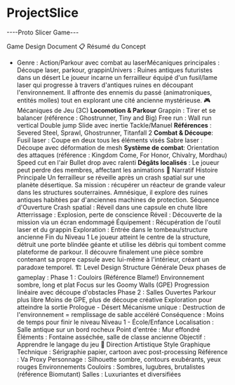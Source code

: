 # ProjectSlice

----Proto Slicer Game---

Game Design Document
📋 Résumé du Concept
- Genre : Action/Parkour avec combat au laserMécaniques principales : Découpe laser, parkour, grappinUnivers : Ruines antiques futuristes dans un désert
Le joueur incarne un ferrailleur équipé d'un fusil/lame laser qui progresse à travers d'antiques ruines en découpant l'environnement. Il affronte des ennemis du passé (animatroniques, entités molles) tout en explorant une cité ancienne mystérieuse.
🎮 Mécaniques de Jeu (3C)
**Locomotion & Parkour**
Grappin : Tirer et se balancer (référence : Ghostrunner, Tiny and Big)
Free run :
Wall run vertical
Double jump
Slide avec inertie
Tackle/Manuel
**Références** :
   Severed Steel, Sprawl, Ghostrunner, Titanfall 2
**Combat & Découpe**:
Fusil laser : Coupe en deux tous les éléments visés
Sabre laser : Découpe avec déformation de mesh
**Système de combat**:
Orientation des attaques (référence : Kingdom Come, For Honor, Chivalry, Mordhau)
Speed cut en l'air
Bullet drop avec ralenti
**Dégâts localisés** : Le joueur peut perdre des membres, affectant les animations
📖 Narratif
Histoire Principale
Un ferrailleur se réveille après un crash spatial sur une planète désertique. Sa mission : récupérer un réacteur de grande valeur dans les structures souterraines. Amnésique, il explore des ruines antiques habitées par d'anciennes machines de protection.
Séquence d'Ouverture
Crash spatial : Réveil dans une capsule en chute libre
Atterrissage : Explosion, perte de conscience
Réveil : Découverte de la mission via un écran endommagé
Équipement : Récupération de l'outil laser et du grappin
Exploration : Entrée dans le tombeau/structure ancienne
Fin du Niveau 1
Le joueur atteint le centre de la structure, détruit une porte blindée géante et utilise les débris qui tombent comme plateforme de parkour. Il découvre finalement une pièce sombre contenant sa propre capsule avec lui-même à l'intérieur, créant un paradoxe temporel.
🏗️ Level Design
Structure Générale
Deux phases de gameplay :
Phase 1 : Couloirs (Référence Blame!)
Environnement sombre, long et plat
Focus sur les Goomy Walls (GPE)
Progression linéaire avec découpe d'obstacles
Phase 2 : Salles Ouvertes
Parkour plus libre
Moins de GPE, plus de découpe créative
Exploration pour atteindre la sortie
Prologue - Désert
Mécanisme unique : Destruction de l'environnement = remplissage de sable accéléré
Conséquence : Moins de temps pour finir le niveau
Niveau 1 - École/Enfance
Localisation : Salle antique sur un bord rocheux
Point d'entrée : Mur effondré
Éléments : Fontaine asséchée, salle de classe ancienne
Objectif : Apprendre le langage du jeu
🎨 Direction Artistique
Style Graphique
Technique : Sérigraphie papier, cartoon avec post-processing
Référence : Va Proxy
Personnage : Silhouette sombre, contours exubérants, yeux rouges
Environnements
Couloirs : Sombres, lugubres, brutalistes (référence Biomutant)
Salles : Luxuriantes et diversifiées
